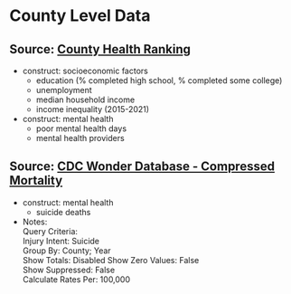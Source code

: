 # County Level Data
## Source: [County Health Ranking](https://www.countyhealthrankings.org/explore-health-rankings/rankings-data-documentation)
- construct: socioeconomic factors
    - education (% completed high school, % completed some college)
    - unemployment
    - median household income
    - income inequality (2015-2021)
- construct: mental health
    - poor mental health days
    - mental health providers

## Source: [CDC Wonder Database - Compressed Mortality](https://wonder.cdc.gov/controller/datarequest/D140;jsessionid=28440C0A20D17C2915E5472122DF)
- construct: mental health
    - suicide deaths
- Notes:  
Query Criteria:  
Injury Intent:	Suicide  
Group By:	County; Year  
Show Totals:	Disabled 
Show Zero Values:	False   
Show Suppressed:	False  
Calculate Rates Per:	100,000